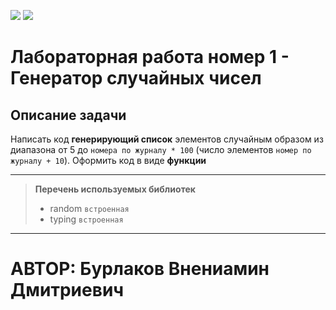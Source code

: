 ![](https://img.shields.io/badge/Python-14354C?style=for-the-badge&logo=python&logoColor=white) ![](https://img.shields.io/badge/Made%20for-VSCode-1f425f.svg) 

# Лабораторная работа номер 1 - Генератор случайных чисел

## Описание задачи

Написать код **генерирующий список** элементов случайным образом  из диапазона от 5 до `номера по журналу * 100` (число элементов `номер по журналу + 10`). Оформить код в виде **функции**

---

> **Перечень используемых библиотек**
> * random `встроенная`  
> * typing `встроенная`
---

# АВТОР: Бурлаков Внениамин Дмитриевич



